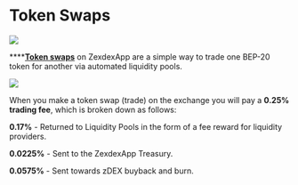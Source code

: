 # Token Swaps

![](../../.gitbook/images/swap-trade-header.png)

****[**Token swaps**](https://zexdex.app/#/swap) on ZexdexApp are a simple way to trade one BEP-20 token for another via automated liquidity pools.

![](../../.gitbook/images/swap-token.png)

When you make a token swap (trade) on the exchange you will pay a **0.25% trading fee**, which is broken down as follows:

**0.17%** - Returned to Liquidity Pools in the form of a fee reward for liquidity providers.

**0.0225%** - Sent to the ZexdexApp Treasury.

**0.0575%** - Sent towards zDEX buyback and burn.
